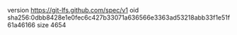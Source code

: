 version https://git-lfs.github.com/spec/v1
oid sha256:0dbb8428e1e0fec6c427b33071a636566e3363ad53218abb33f1e51f61a46166
size 4654
